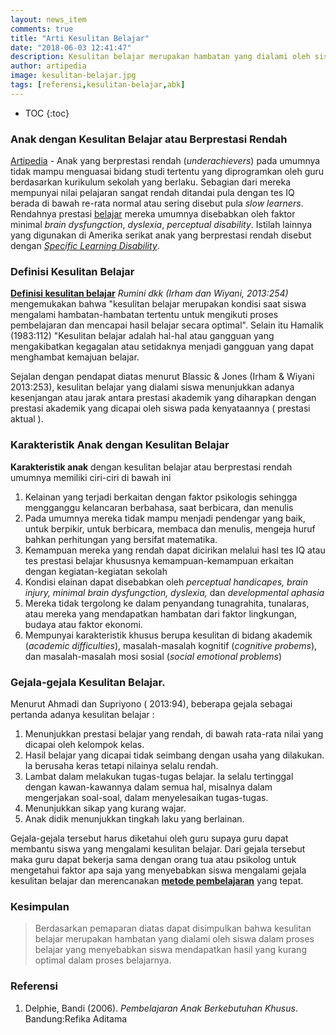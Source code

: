 ```yaml
---
layout: news_item
comments: true
title: "Arti Kesulitan Belajar"
date: "2018-06-03 12:41:47"
description: Kesulitan belajar merupakan hambatan yang dialami oleh siswa dalam proses belajar yang menyebabkan siswa mendapatkan hasil yang kurang optimal dalam proses belajarnya.
author: artipedia
image: kesulitan-belajar.jpg
tags: [referensi,kesulitan-belajar,abk]
---
```

* TOC
{:toc}

### Anak dengan Kesulitan Belajar atau Berprestasi Rendah
[Artipedia](https://artipedia.id "Artipedia") - Anak yang berprestasi rendah (*underachievers*) pada umumnya tidak mampu menguasai bidang studi tertentu yang diprogramkan oleh guru berdasarkan kurikulum sekolah yang berlaku. Sebagian dari mereka mempunyai nilai pelajaran sangat rendah ditandai pula dengan tes IQ berada di bawah re-rata normal atau sering disebut pula *slow learners*. Rendahnya prestasi [belajar](https://artipedia.id/teori/arti-teori-belajar.html "teori belajar") mereka umumnya disebabkan oleh faktor minimal *brain dysfungction*, *dyslexia*, *perceptual disability*. Istilah lainnya yang digunakan di Amerika serikat anak yang berprestasi rendah disebut dengan *[Specific Learning Disability](https://en.wikipedia.org/wiki/Learning_disability)*.

### Definisi Kesulitan Belajar 
**[Definisi kesulitan belajar](/teori/arti-kesulitan-belajar.html "Definisi Kesulitan belajar")** *Rumini dkk (Irham dan Wiyani, 2013:254)* mengemukakan bahwa "kesulitan belajar merupakan kondisi saat siswa mengalami hambatan-hambatan tertentu untuk mengikuti proses pembelajaran dan mencapai hasil belajar secara optimal". Selain itu Hamalik (1983:112) "Kesulitan belajar adalah hal-hal atau gangguan yang mengakibatkan kegagalan atau setidaknya menjadi gangguan yang dapat menghambat kemajuan belajar. 

Sejalan dengan pendapat diatas menurut Blassic & Jones (Irham & Wiyani 2013:253), kesulitan belajar yang dialami siswa menunjukkan adanya kesenjangan atau jarak antara prestasi akademik yang diharapkan dengan prestasi akademik yang dicapai oleh siswa pada kenyataannya ( prestasi aktual ).

### Karakteristik Anak dengan Kesulitan Belajar 
**Karakteristik anak** dengan kesulitan belajar atau berprestasi rendah umumnya memiliki ciri-ciri di bawah ini
1. Kelainan yang terjadi berkaitan dengan faktor psikologis sehingga mengganggu kelancaran berbahasa, saat berbicara, dan menulis
2. Pada umumnya mereka tidak mampu menjadi pendengar yang baik, untuk berpikir, untuk berbicara, membaca dan menulis, mengeja huruf bahkan perhitungan yang bersifat matematika.
3. Kemampuan mereka yang rendah dapat dicirikan melalui hasl tes IQ atau tes prestasi belajar khususnya kemampuan-kemampuan erkaitan dengan kegiatan-kegiatan sekolah
4. Kondisi elainan dapat disebabkan oleh *perceptual handicapes, brain injury, minimal brain dysfungction, dyslexia,* dan *developmental aphasia*
5. Mereka tidak tergolong ke dalam penyandang tunagrahita, tunalaras, atau mereka yang mendapatkan hambatan dari faktor lingkungan, budaya atau faktor ekonomi.
6. Mempunyai karakteristik khusus berupa kesulitan di bidang akademik (*academic difficulties*), masalah-masalah kognitif (*cognitive probems*), dan masalah-masalah mosi sosial (*social emotional problems*) 

### Gejala-gejala Kesulitan Belajar.
Menurut Ahmadi dan Supriyono ( 2013:94), beberapa gejala sebagai pertanda adanya kesulitan belajar :
1. Menunjukkan prestasi belajar yang rendah, di bawah rata-rata nilai yang dicapai oleh kelompok kelas.
2. Hasil belajar yang dicapai tidak seimbang dengan usaha yang dilakukan. Ia berusaha keras tetapi nilainya selalu rendah.
3. Lambat dalam melakukan tugas-tugas belajar. Ia selalu tertinggal dengan kawan-kawannya dalam semua hal, misalnya dalam mengerjakan soal-soal, dalam menyelesaikan tugas-tugas.
4. Menunjukkan sikap yang kurang wajar.
5. Anak didik menunjukkan tingkah laku yang berlainan.

Gejala-gejala tersebut harus diketahui oleh guru supaya guru dapat membantu siswa yang mengalami kesulitan belajar. Dari gejala tersebut maka guru dapat bekerja sama dengan orang tua atau psikolog untuk mengetahui faktor apa saja yang menyebabkan siswa mengalami gejala kesulitan belajar dan merencanakan [**metode pembelajaran**](https://artipedia.id/teori/metode-pembelajaran-analisis-tugas.html "Metode Pembelajaran") yang tepat.

### Kesimpulan 
> Berdasarkan pemaparan diatas dapat disimpulkan bahwa kesulitan belajar merupakan hambatan yang dialami oleh siswa dalam proses belajar yang menyebabkan siswa mendapatkan hasil yang kurang optimal dalam proses belajarnya.


### Referensi
1. Delphie, Bandi (2006). *Pembelajaran Anak Berkebutuhan Khusus*. Bandung:Refika Aditama

